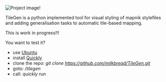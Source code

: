 ![Project image!](https://raw.github.com/milkbread/TileGen/master/CD/tilegen_cd.png)

TileGen is a python implemented tool for visual styling of mapnik stylefiles and adding generalisation tasks to automatic tile-based mapping.

This is work in progress!!!

You want to test it? 
* use [Ubuntu](http://www.ubuntu.com/)
* install [Quickly](https://wiki.ubuntu.com/Quickly) 
* clone the repo: *git clone https://github.com/milkbread/TileGen.git*
* goto: */tilegen*
* call: *quickly run*
